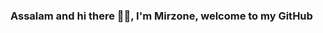 ### Assalam and hi there 👋🏽, I'm Mirzone, welcome to my GitHub

<!--
**mirzonee/mirzonee** is a ✨ _special_ ✨ repository because its `README.md` (this file) appears on your GitHub profile.

Here are some ideas to get you started:

- 🔭 I’m currently working on Mobile App Project which titled as Kfries Restaurant App (as in 11/1/2024)
- 🌱 I’m currently learning how to develop a website
- 👩🏽‍🎓 I am a Bachelor Degree student in Computer Science (currently in my final year) at UiTM Jasin 
- 🤔 I’m looking for help with my Final Year Project which is about Strawberry Ripeness Detection System
- 💬 Ask me about my studies and my future goals! I can help with a little bit of coding problem in Java/Python problem.
- 📫 How to reach me: Email: juadanis01@gmail.com
- 😄 Pronouns: She/Her
- ⚡ Fun fact: I am from Malaysia ✌️
-->
